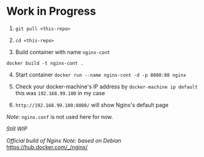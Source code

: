 
# Work in Progress

1. `git pull <this-repo>`

2. `cd <this-repo>`

3. Build container with name `nginx-cont`

`docker build -t nginx-cont .`

4. Start container
`docker run --name nginx-cont -d -p 8080:80 nginx`

5. Check your docker-machine's IP address by
`docker-machine ip default` this was `192.168.99.100` in my case

6. `http://192.168.99.100:8080/` will show Nginx's default page

_Note_: `nginx.conf` is not used here for now.

*Still WIP*

*Official build of Nginx*
_Note: based on Debian_
https://hub.docker.com/_/nginx/
